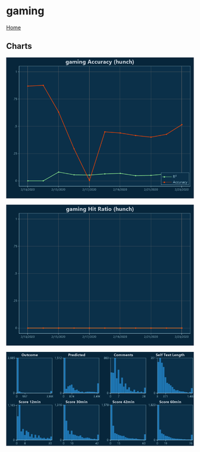 # gaming

[Home](../index.md)

## Charts

![gaming R² (hunch)](../images/hunch_gaming_Accuracy.png "gaming R² (hunch)")

![gaming Hit Ratio (hunch)](../images/hunch_gaming_HitRatio.png "gaming Hit Ratio (hunch)")

![gaming Distributions (hunch)](../images/hunch_gaming_Distributions.png "gaming Distributions (hunch)")

